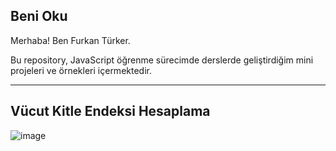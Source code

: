 ## Beni Oku

Merhaba! Ben Furkan Türker.

Bu repository, JavaScript öğrenme sürecimde derslerde geliştirdiğim mini projeleri ve örnekleri içermektedir.


-------------------
<h2> Vücut Kitle Endeksi Hesaplama</h2> 

![image](https://github.com/user-attachments/assets/4fc38cfd-9753-474c-ada0-9584cc6b095f)
